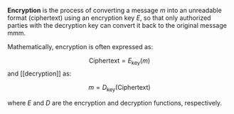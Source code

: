 **Encryption** is the process of converting a message $m$ into an unreadable format (ciphertext) using an encryption key $E$, so that only authorized parties with the decryption key can convert it back to the original message mmm.

Mathematically, encryption is often expressed as:

$$\text{Ciphertext} = E_{\text{key}}(m)$$
and [[decryption]] as:

$$m = D_{\text{key}}(\text{Ciphertext})$$

where $E$ and $D$ are the encryption and decryption functions, respectively.